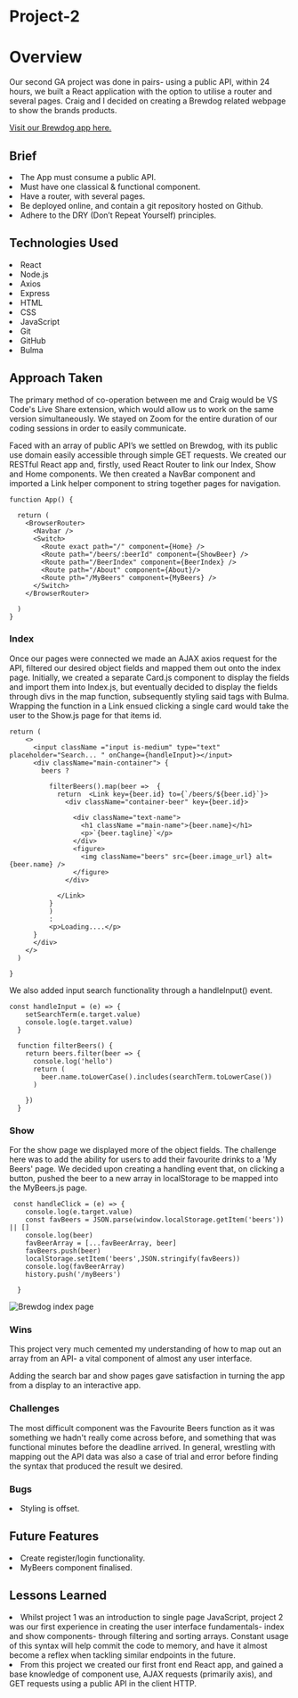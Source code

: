 # Project-2

<h1>Overview</h1>

<p>Our second GA project was done in pairs- using a public API, within 24 hours, we built a React application with the option to utilise a router and several pages. Craig and I decided on creating a Brewdog related webpage to show the brands products.</p>

<a href="">Visit our Brewdog app here.</a>

<h2>Brief</h2>

<li>The App must consume a public API.</li>
<li>Must have one classical & functional component.</li>
<li>Have a router, with several pages.</li>
<li>Be deployed online, and contain a git repository hosted on Github.</li>
<li>Adhere to the DRY (Don’t Repeat Yourself) principles.</li>

<h2>Technologies Used</h2>

<li>React</li>
<li>Node.js</li>
<li>Axios</li>
<li>Express</li>
<li>HTML</li>
<li>CSS</li>
<li>JavaScript</li>
<li>Git</li>
<li>GitHub</li>
<li>Bulma</li>

<h2>Approach Taken</h2>

<p>The primary method of co-operation between me and Craig would be VS Code's Live Share extension, which would allow us to work on the same version simultaneously. We stayed on Zoom for the entire duration of our coding sessions in order to easily communicate.</p>

<p>Faced with an array of public API’s we settled on Brewdog, with its public use domain easily accessible through simple GET requests. We created our RESTful React app and, firstly, used React Router to link our Index, Show and Home components. We then created a NavBar component and imported a Link helper component to string together pages for navigation.</p>

```
function App() {

  return (  
    <BrowserRouter> 
      <Navbar /> 
      <Switch>
        <Route exact path="/" component={Home} />
        <Route path="/beers/:beerId" component={ShowBeer} />
        <Route path="/BeerIndex" component={BeerIndex} /> 
        <Route path="/About" component={About}/>
        <Route pth="/MyBeers" component={MyBeers} />
      </Switch>
    </BrowserRouter>
  
  )
}
```

<h3>Index</h3>

<p>Once our pages were connected we made an AJAX axios request for the API, filtered our desired object fields and mapped them out onto the index page. Initially, we created a separate Card.js component to display the fields and import them into Index.js, but eventually decided to display the fields through divs in the map function, subsequently styling said tags with Bulma. Wrapping the function in a Link ensued clicking a single card would take the user to the Show.js page for that items id.</p>

```
return ( 
    <>
      <input className ="input is-medium" type="text" placeholder="Search... " onChange={handleInput}></input>
      <div className="main-container"> {
        beers ? 

          filterBeers().map(beer =>  {
            return  <Link key={beer.id} to={`/beers/${beer.id}`}>
              <div className="container-beer" key={beer.id}> 
              
                <div className="text-name">
                  <h1 className ="main-name">{beer.name}</h1>
                  <p>`{beer.tagline}`</p>
                </div>
                <figure>
                  <img className="beers" src={beer.image_url} alt={beer.name} />
                </figure>
              </div>
            
            </Link>           
          }
          )
          :       
          <p>Loading....</p>
      }
      </div>
    </>
  )

}
```
<p>We also added input search functionality through a handleInput() event.</p>

```
const handleInput = (e) => {
    setSearchTerm(e.target.value)
    console.log(e.target.value)
  }

  function filterBeers() {
    return beers.filter(beer => {
      console.log('hello')
      return (
        beer.name.toLowerCase().includes(searchTerm.toLowerCase())
      )
  
    })
  }
```

<h3>Show</h3>

<p>For the show page we displayed more of the object fields. The challenge here was to add the ability for users to add their favourite drinks to a 'My Beers' page. We decided upon creating a handling event that, on clicking a button, pushed the beer to a new array in localStorage to be mapped into the MyBeers.js page.</p>

```
 const handleClick = (e) => {
    console.log(e.target.value)
    const favBeers = JSON.parse(window.localStorage.getItem('beers')) || []
    console.log(beer)
    favBeerArray = [...favBeerArray, beer]
    favBeers.push(beer)
    localStorage.setItem('beers',JSON.stringify(favBeers))
    console.log(favBeerArray)
    history.push('/myBeers')
  
  }
```

<img src="https://i.imgur.com/JEanOVg.png" alt="Brewdog index page"/>

<h3>Wins</h3>

<p>This project very much cemented my understanding of how to map out an array from an API- a vital component of almost any user interface.</p>

<p>Adding the search bar and show pages gave satisfaction in turning the app from a display to an interactive app.</p>

<h3>Challenges</h3>

<p>The most difficult component was the Favourite Beers function as it was something we hadn't really come across before, and something that was functional minutes before the deadline arrived. In general, wrestling with mapping out the API data was also a case of trial and error before finding the syntax that produced the result we desired.</p>

<h3>Bugs</h3>

<li>Styling is offset.</li>

<h2>Future Features</h2>

<li>Create register/login functionality.</li>
<li>MyBeers component finalised.</li>

<h2>Lessons Learned</h2>

<li>Whilst project 1 was an introduction to single page JavaScript, project 2 was our first experience in creating the user interface fundamentals- index and show components- through filtering and sorting arrays. Constant usage of this syntax will help commit the code to memory, and have it almost become a reflex when tackling similar endpoints in the future.</li>

<li>From this project we created our first front end React app, and gained a base knowledge of component use, AJAX requests (primarily axis), and GET requests using a public API in the client HTTP.</li>

